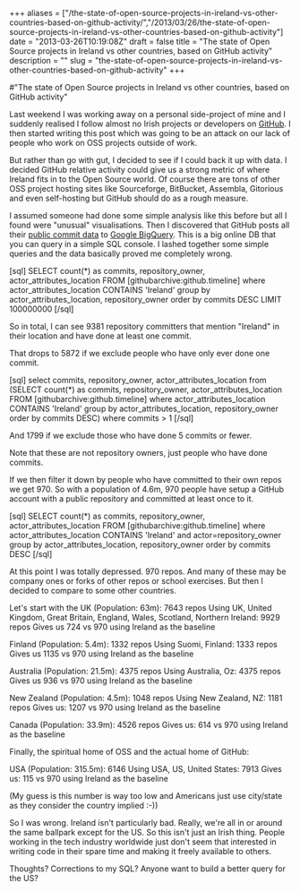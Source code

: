 +++
aliases = ["/the-state-of-open-source-projects-in-ireland-vs-other-countries-based-on-github-activity/","/2013/03/26/the-state-of-open-source-projects-in-ireland-vs-other-countries-based-on-github-activity"]
date = "2013-03-26T10:19:08Z"
draft = false
title = "The state of Open Source projects in Ireland vs other countries, based on GitHub activity"
description = ""
slug = "the-state-of-open-source-projects-in-ireland-vs-other-countries-based-on-github-activity"
+++

#"The state of Open Source projects in Ireland vs other countries, based on GitHub activity"

Last weekend I was working away on a personal side-project of mine and I suddenly realised I follow almost no Irish projects or developers on <a href="http://github.com/conoro">GitHub</a>. I then started writing this post which was going to be an attack on our lack of people who work on OSS projects outside of work.

But rather than go with gut, I decided to see if I could back it up with data. I decided GitHub relative activity could give us a strong metric of where Ireland fits in to the Open Source world. Of course there are tons of other OSS project hosting sites like Sourceforge, BitBucket, Assembla, Gitorious and even self-hosting but GitHub should do as a rough measure.

I assumed someone had done some simple analysis like this before but all I found were "unusual" visualisations. Then I discovered that GitHub posts all their <a href="https://github.com/blog/1112-data-at-github">public commit data</a> to <a href="https://bigquery.cloud.google.com/">Google BigQuery</a>. This is a big online DB that you can query in a simple SQL console. I lashed together some simple queries and the data basically proved me completely wrong.

[sql]
SELECT count(*) as commits, repository_owner, actor_attributes_location FROM [githubarchive:github.timeline] where actor_attributes_location CONTAINS 'Ireland' group by actor_attributes_location, repository_owner order by commits DESC LIMIT 100000000 
[/sql]

So in total, I can see 9381 repository committers that mention "Ireland" in their location and have done at least one commit.

That drops to 5872 if we exclude people who have only ever done one commit.

[sql]
select commits, repository_owner, actor_attributes_location from (SELECT count(*) as commits, repository_owner, actor_attributes_location FROM [githubarchive:github.timeline] where actor_attributes_location CONTAINS 'Ireland' group by actor_attributes_location, repository_owner order by commits DESC) where commits &gt; 1
[/sql]

And 1799 if we exclude those who have done 5 commits or fewer.

Note that these are not repository owners, just people who have done commits.

If we then filter it down by people who have committed to their own repos we get 970. So with a population of 4.6m, 970 people have setup a GitHub account with a public repository and committed at least once to it.

[sql]
SELECT count(*) as commits, repository_owner, actor_attributes_location FROM [githubarchive:github.timeline] where actor_attributes_location CONTAINS 'Ireland' and actor=repository_owner group by actor_attributes_location, repository_owner order by commits DESC
[/sql]

At this point I was totally depressed. 970 repos. And many of these may be company ones or forks of other repos or school exercises. But then I decided to compare to some other countries.

Let's start with the UK (Population: 63m): 7643 repos
Using UK, United Kingdom, Great Britain, England, Wales, Scotland, Northern Ireland: 9929 repos
Gives us 724 vs 970 using Ireland as the baseline

Finland (Population: 5.4m): 1332 repos
Using Suomi, Finland: 1333 repos
Gives us 1135 vs 970 using Ireland as the baseline

Australia (Population: 21.5m): 4375 repos
Using Australia, Oz: 4375 repos
Gives us 936 vs 970 using Ireland as the baseline

New Zealand (Population: 4.5m): 1048 repos
Using New Zealand, NZ: 1181 repos
Gives us: 1207 vs 970 using Ireland as the baseline

Canada (Population: 33.9m): 4526 repos
Gives us: 614 vs 970 using Ireland as the baseline

Finally, the spiritual home of OSS and the actual home of GitHub:

USA (Population: 315.5m): 6146
Using USA, US, United States: 7913
Gives us: 115 vs 970 using Ireland as the baseline

(My guess is this number is way too low and Americans just use city/state as they consider the country implied :-))

So I was wrong. Ireland isn't particularly bad. Really, we're all in or around the same ballpark except for the US. So this isn't just an Irish thing. People working in the tech industry worldwide just don't seem that interested in writing code in their spare time and making it freely available to others.

Thoughts? Corrections to my SQL? Anyone want to build a better query for the US?


